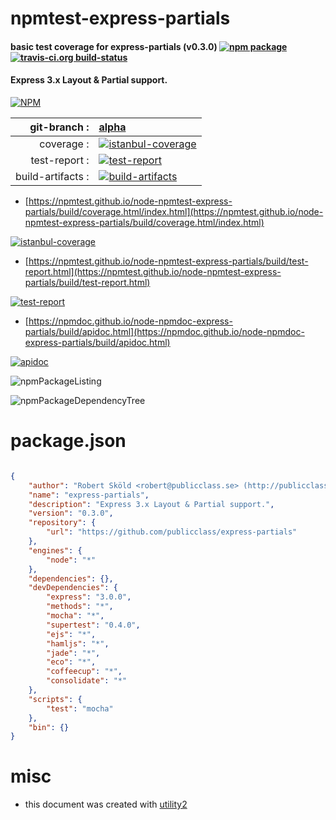 # npmtest-express-partials

#### basic test coverage for  express-partials (v0.3.0)  [![npm package](https://img.shields.io/npm/v/npmtest-express-partials.svg?style=flat-square)](https://www.npmjs.org/package/npmtest-express-partials) [![travis-ci.org build-status](https://api.travis-ci.org/npmtest/node-npmtest-express-partials.svg)](https://travis-ci.org/npmtest/node-npmtest-express-partials)

#### Express 3.x Layout & Partial support.

[![NPM](https://nodei.co/npm/express-partials.png?downloads=true&downloadRank=true&stars=true)](https://www.npmjs.com/package/express-partials)

| git-branch : | [alpha](https://github.com/npmtest/node-npmtest-express-partials/tree/alpha)|
|--:|:--|
| coverage : | [![istanbul-coverage](https://npmtest.github.io/node-npmtest-express-partials/build/coverage.badge.svg)](https://npmtest.github.io/node-npmtest-express-partials/build/coverage.html/index.html)|
| test-report : | [![test-report](https://npmtest.github.io/node-npmtest-express-partials/build/test-report.badge.svg)](https://npmtest.github.io/node-npmtest-express-partials/build/test-report.html)|
| build-artifacts : | [![build-artifacts](https://npmtest.github.io/node-npmtest-express-partials/glyphicons_144_folder_open.png)](https://github.com/npmtest/node-npmtest-express-partials/tree/gh-pages/build)|

- [https://npmtest.github.io/node-npmtest-express-partials/build/coverage.html/index.html](https://npmtest.github.io/node-npmtest-express-partials/build/coverage.html/index.html)

[![istanbul-coverage](https://npmtest.github.io/node-npmtest-express-partials/build/screenCapture.buildCi.browser.%252Ftmp%252Fbuild%252Fcoverage.lib.html.png)](https://npmtest.github.io/node-npmtest-express-partials/build/coverage.html/index.html)

- [https://npmtest.github.io/node-npmtest-express-partials/build/test-report.html](https://npmtest.github.io/node-npmtest-express-partials/build/test-report.html)

[![test-report](https://npmtest.github.io/node-npmtest-express-partials/build/screenCapture.buildCi.browser.%252Ftmp%252Fbuild%252Ftest-report.html.png)](https://npmtest.github.io/node-npmtest-express-partials/build/test-report.html)

- [https://npmdoc.github.io/node-npmdoc-express-partials/build/apidoc.html](https://npmdoc.github.io/node-npmdoc-express-partials/build/apidoc.html)

[![apidoc](https://npmdoc.github.io/node-npmdoc-express-partials/build/screenCapture.buildCi.browser.%252Ftmp%252Fbuild%252Fapidoc.html.png)](https://npmdoc.github.io/node-npmdoc-express-partials/build/apidoc.html)

![npmPackageListing](https://npmtest.github.io/node-npmtest-express-partials/build/screenCapture.npmPackageListing.svg)

![npmPackageDependencyTree](https://npmtest.github.io/node-npmtest-express-partials/build/screenCapture.npmPackageDependencyTree.svg)



# package.json

```json

{
    "author": "Robert Sköld <robert@publicclass.se> (http://publicclass.se)",
    "name": "express-partials",
    "description": "Express 3.x Layout & Partial support.",
    "version": "0.3.0",
    "repository": {
        "url": "https://github.com/publicclass/express-partials"
    },
    "engines": {
        "node": "*"
    },
    "dependencies": {},
    "devDependencies": {
        "express": "3.0.0",
        "methods": "*",
        "mocha": "*",
        "supertest": "0.4.0",
        "ejs": "*",
        "hamljs": "*",
        "jade": "*",
        "eco": "*",
        "coffeecup": "*",
        "consolidate": "*"
    },
    "scripts": {
        "test": "mocha"
    },
    "bin": {}
}
```



# misc
- this document was created with [utility2](https://github.com/kaizhu256/node-utility2)
